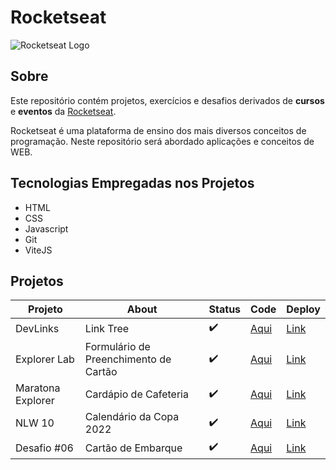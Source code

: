 # Rocketseat

![Rocketseat Logo](https://lh3.googleusercontent.com/p/AF1QipOW4mtk5gtvvI26hiTS8U87qv8r3pGwtkpBxn9V=s680-w680-h510)

## Sobre

Este repositório contém projetos, exercícios e desafios derivados de __cursos__ e __eventos__ da [Rocketseat](https://www.rocketseat.com.br/).

Rocketseat é uma plataforma de ensino dos mais diversos conceitos de programação. Neste repositório será abordado aplicações e conceitos de WEB.

## Tecnologias Empregadas nos Projetos

- HTML
- CSS
- Javascript
- Git
- ViteJS

## Projetos

| Projeto           | About                                 | Status             | Code                                           | Deploy                                         |
|-------------------|---------------------------------------|--------------------|------------------------------------------------|------------------------------------------------|
| DevLinks          | Link Tree                             | :heavy_check_mark: | [Aqui](/Rocketseat-DevLinks/README.md)         | [Link](https://tree-link.netlify.app/)         |
| Explorer Lab      | Formulário de Preenchimento de Cartão | :heavy_check_mark: | [Aqui](/Rocketseat-ExplorerLab/README.md)      | [Link](https://explorer-lab-olive.vercel.app/) |
| Maratona Explorer | Cardápio de Cafeteria                 | :heavy_check_mark: | [Aqui](/Rocketseat-MaratonaExplorer/README.md) | [Link](https://cardapiohd.netlify.app/)        |
| NLW 10            | Calendário da Copa 2022               | :heavy_check_mark: | [Aqui](/Rocketseat-NLW10/README.md)            | [Link](https://nlw10.netlify.app/)             |
| Desafio #06       | Cartão de Embarque                    | :heavy_check_mark: | [Aqui](/Challenges/CartaoEmbarque)             | [Link](https://boracodar6.netlify.app/)        |                                                                                                         